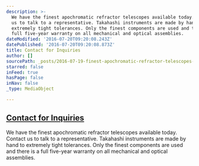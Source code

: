 ```yaml
---
description: >-
  We have the finest apochromatic refractor telescopes available today.  Contact
  us to talk to a representative. Takahashi instruments are made by hand to
  extremely tight tolerances. Only the finest components are used and there is a
  full five-year warranty on all mechanical and optical assemblies.
dateModified: '2016-07-20T09:20:08.243Z'
datePublished: '2016-07-20T09:20:08.873Z'
title: Contact for Inquiries
author: []
sourcePath: _posts/2016-07-19-finest-apochromatic-refractor-telescopes-available-today.md
starred: false
inFeed: true
hasPage: false
inNav: false
_type: MediaObject

---
```

## [Contact for Inquiries][0]

We have the finest apochromatic refractor telescopes available today.   
Contact us to talk to a representative. Takahashi instruments are made by hand to extremely tight tolerances. Only the finest components are used and there is a full five-year warranty on all mechanical and optical assemblies.

[0]: https://thegrid.formstack.com/forms/takahashicontact